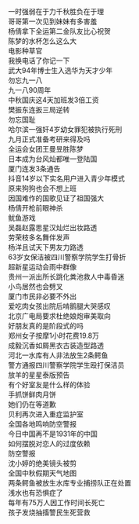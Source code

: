 一时强弱在于力千秋胜负在于理  
哥哥第一次见到妹妹有多害羞  
杨倩拿下全运第二金队友比心祝贺  
陈梦的水杯怎么这么大  
电影种草官  
我换电话了你记一下  
武大94年博士生入选华为天才少年  
勿忘九一八  
九一八90周年  
中秋国庆这4天加班发3倍工资  
樊振东连扳三局逆转  
勿忘国耻  
哈尔滨一强奸4岁幼女罪犯被执行死刑  
九月正式准备考研来得及吗  
全运会女团王曼昱胜陈梦  
日本成为台风灿都唯一登陆国  
厦门连发3条通告  
抖音14岁以下实名用户进入青少年模式  
原来狗狗也会不想上班  
因国难作的国歌见证了祖国强大  
杨倩开枪前眼神杀  
鱿鱼游戏  
吴磊赵露思星汉灿烂出妆路透  
劳荣枝多名舞伴发声  
杨洋且试天下男友力路透  
63岁女保洁被四川警察学院学生打骨折  
超新星运动会雨中群像  
贵州一派出所长跳化粪池救人中毒昏迷  
小鸟居然也会劈叉  
厦门市民非必要不外出  
爱吃肉女孩出院后啃鹅腿大哭感叹  
北京广电局要求杜绝娘炮审美取向  
好朋友真的是阶段式的吗  
郑州女子按摩1小时花费19.8万  
成毅沉香如屑黑衣古装造型路透  
河北一水库有人非法放生2条鳄鱼  
警方通报四川警察学院学生殴打保洁员  
放羊的星星泰版预告  
有个好室友是什么样的体验  
手抓饼鲜肉月饼  
她们仍在等道歉  
贝利再次进入重症监护室  
全国各地鸣响防空警报  
今日中国再不是1931年的中国  
如何摆脱对恋人的过度依赖  
防空警报  
沈小婷的绝美镜头被剪  
全国中秋假期天气地图  
两条鳄鱼被放生水库专业捕捞队正在处置  
浅水也有恐惧症了  
每年有75万人因工作时间长死亡  
孩子发烧抽搐警民生死营救  
